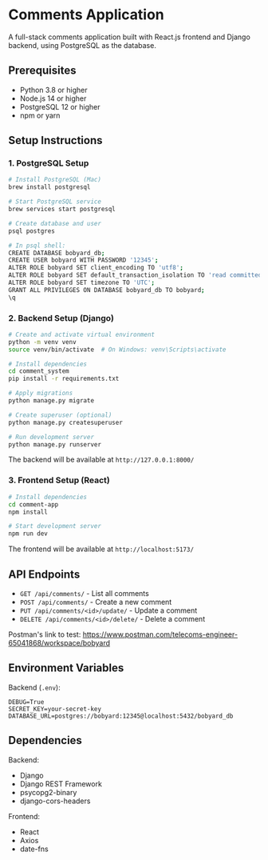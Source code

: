 # Comments Application

A full-stack comments application built with React.js frontend and Django backend, using PostgreSQL as the database.

## Prerequisites

- Python 3.8 or higher
- Node.js 14 or higher
- PostgreSQL 12 or higher
- npm or yarn

## Setup Instructions

### 1. PostgreSQL Setup

```bash
# Install PostgreSQL (Mac)
brew install postgresql

# Start PostgreSQL service
brew services start postgresql

# Create database and user
psql postgres

# In psql shell:
CREATE DATABASE bobyard_db;
CREATE USER bobyard WITH PASSWORD '12345';
ALTER ROLE bobyard SET client_encoding TO 'utf8';
ALTER ROLE bobyard SET default_transaction_isolation TO 'read committed';
ALTER ROLE bobyard SET timezone TO 'UTC';
GRANT ALL PRIVILEGES ON DATABASE bobyard_db TO bobyard;
\q
```

### 2. Backend Setup (Django)

```bash
# Create and activate virtual environment
python -m venv venv
source venv/bin/activate  # On Windows: venv\Scripts\activate

# Install dependencies
cd comment_system
pip install -r requirements.txt

# Apply migrations
python manage.py migrate

# Create superuser (optional)
python manage.py createsuperuser

# Run development server
python manage.py runserver
```

The backend will be available at `http://127.0.0.1:8000/`

### 3. Frontend Setup (React)

```bash
# Install dependencies
cd comment-app
npm install

# Start development server
npm run dev
```

The frontend will be available at `http://localhost:5173/`


## API Endpoints

- `GET /api/comments/` - List all comments
- `POST /api/comments/` - Create a new comment
- `PUT /api/comments/<id>/update/` - Update a comment
- `DELETE /api/comments/<id>/delete/` - Delete a comment

Postman's link to test:
https://www.postman.com/telecoms-engineer-65041868/workspace/bobyard

## Environment Variables

Backend (`.env`):
```
DEBUG=True
SECRET_KEY=your-secret-key
DATABASE_URL=postgres://bobyard:12345@localhost:5432/bobyard_db
```

## Dependencies

Backend:
- Django
- Django REST Framework
- psycopg2-binary
- django-cors-headers

Frontend:
- React
- Axios
- date-fns
